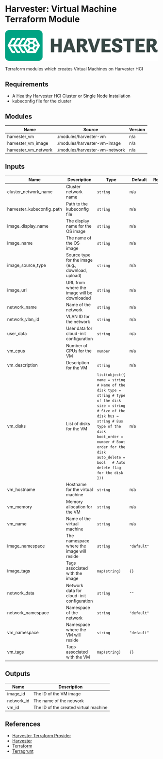# Harvester: Virtual Machine Terraform Module

![Alt text](assets/harvester_logo.png)

Terraform modules which creates Virtual Machines on Harvester HCI

## Requirements

- A Healthy Harvester HCI Cluster or Single Node Installation
- kubeconfig file for the cluster

<!-- BEGIN_TF_DOCS -->

## Modules

| Name | Source | Version |
|------|--------|---------|
| harvester_vm | ./modules/harvester-vm | n/a |
| harvester_vm_image | ./modules/harvester-vm-image | n/a |
| harvester_vm_network | ./modules/harvester-vm-network | n/a |

## Inputs

| Name | Description | Type | Default | Required |
|------|-------------|------|---------|:--------:|
| cluster_network_name | Cluster network name | `string` | n/a | yes |
| harvester_kubeconfig_path | Path to the kubeconfig file | `string` | n/a | yes |
| image_display_name | The display name for the OS image | `string` | n/a | yes |
| image_name | The name of the OS image | `string` | n/a | yes |
| image_source_type | Source type for the image (e.g., download, upload) | `string` | n/a | yes |
| image_url | URL from where the image will be downloaded | `string` | n/a | yes |
| network_name | Name of the network | `string` | n/a | yes |
| network_vlan_id | VLAN ID for the network | `string` | n/a | yes |
| user_data | User data for cloud-init configuration | `string` | n/a | yes |
| vm_cpus | Number of CPUs for the VM | `number` | n/a | yes |
| vm_description | Description for the VM | `string` | n/a | yes |
| vm_disks | List of disks for the VM | ```list(object({ name = string # Name of the disk type = string # Type of the disk size = string # Size of the disk bus = string # Bus type of the disk boot_order = number # Boot order for the disk auto_delete = bool   # Auto delete flag for the disk }))``` | n/a | yes |
| vm_hostname | Hostname for the virtual machine | `string` | n/a | yes |
| vm_memory | Memory allocation for the VM | `string` | n/a | yes |
| vm_name | Name of the virtual machine | `string` | n/a | yes |
| image_namespace | The namespace where the image will reside | `string` | `"default"` | no |
| image_tags | Tags associated with the image | `map(string)` | `{}` | no |
| network_data | Network data for cloud-init configuration | `string` | `""` | no |
| network_namespace | Namespace of the network | `string` | `"default"` | no |
| vm_namespace | Namespace where the VM will reside | `string` | `"default"` | no |
| vm_tags | Tags associated with the VM | `map(string)` | `{}` | no |

## Outputs

| Name | Description |
|------|-------------|
| image_id | The ID of the VM image |
| network_id | The name of the network |
| vm_id | The ID of the created virtual machine |
<!-- END_TF_DOCS -->

## References

- [Harvester Terraform Provider](https://registry.terraform.io/providers/harvester/harvester/latest)
- [Harvester](https://harvesterhci.io/)
- [Terraform](https://www.terraform.io/)
- [Terragrunt](https://terragrunt.gruntwork.io/)

